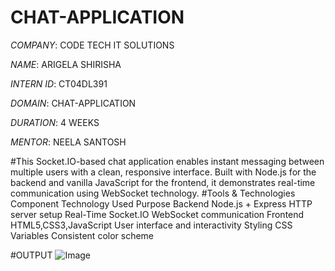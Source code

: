 # CHAT-APPLICATION

*COMPANY*: CODE TECH IT SOLUTIONS

*NAME*: ARIGELA SHIRISHA

*INTERN ID*: CT04DL391

*DOMAIN*: CHAT-APPLICATION

*DURATION*: 4 WEEKS

*MENTOR*: NEELA SANTOSH

#This Socket.IO-based chat application enables instant messaging between multiple users with a clean, responsive interface. Built with Node.js for the backend and vanilla JavaScript for the frontend, it demonstrates real-time communication using WebSocket technology.
#Tools & Technologies
Component	 Technology Used	      Purpose
Backend	   Node.js + Express	    HTTP server setup
Real-Time	 Socket.IO	            WebSocket communication
Frontend	 HTML5,CSS3,JavaScript	User interface and interactivity
Styling	   CSS Variables	        Consistent color scheme

#OUTPUT
![Image](https://github.com/user-attachments/assets/5e298ad3-b5e2-418b-b3c5-d9c48aa0e043)


